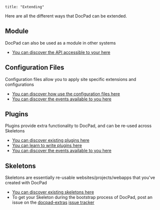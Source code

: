 ```
title: "Extending"
```


Here are all the different ways that DocPad can be extended.

## Module
DocPad can also be used as a module in other systems
- [You can discover the API accessible to your here](/docpad/api)

## Configuration Files
Configuration files allow you to apply site specific extensions and configurations
- [You can discover how use the configuration files here](/docpad/config)
- [You can discover the events available to you here](/docpad/events)

## Plugins
Plugins provide extra functionality to DocPad, and can be re-used across Skeletons
- [You can discover existing plugins here](/docpad/plugins)
- [You can learn to write plugins here](/docpad/plugin-write)
- [You can discover the events available to you here](/docpad/events)

## Skeletons
Skeletons are essentially re-usable websites/projects/webapps that you've created with DocPad
- [You can discover existing skeletons here](/docpad/skeletons)
- To get your Skeleton during the bootstrap process of DocPad, post an issue on the [docpad-extras](https://github.com/bevry/docpad-extras) [issue tracker](https://github.com/bevry/docpad-extras/issues)
